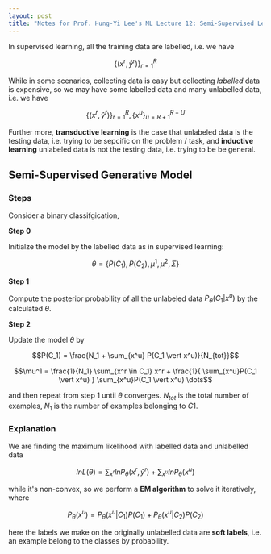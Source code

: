 ```yaml
---
layout: post
title: "Notes for Prof. Hung-Yi Lee's ML Lecture 12: Semi-Supervised Learning"
---
```


In supervised learning, all the training data are labelled, i.e. we have

$$\{(x^r, \hat{y}^r)\}^{R}_{r=1}$$

While in some scenarios, collecting data is easy but collecting *labelled* data is expensive, so we may have some labelled data and many unlabelled data, i.e. we have

$$\{(x^r, \hat{y}^r)\}^{R}_{r=1}, \{ x^u \}^{R+U}_{u=R+1}$$

Further more, **transductive learning** is the case that unlabeled data is the testing data, i.e. trying to be sepcific on the problem / task, and **inductive learning** unlabeled data is not the testing data, i.e. trying to be be general.

## Semi-Supervised Generative Model

### Steps

Consider a binary classifgication,

**Step 0**

Initialze the model by the labelled data as in supervised learning:

$$\theta = \{  P(C_1), P(C_2), \mu^1, \mu^2, \Sigma \} $$

**Step 1**

Compute the posterior probability of all the unlabeled data $P_{\theta}(C_1 \vert x^u)$ by the calculated $\theta$.

**Step 2**

Update the model $\theta$ by

$$P(C_1) = \frac{N_1 + \sum_{x^u} P(C_1 \vert x^u)}{N_{tot}}$$

$$\mu^1 = \frac{1}{N_1} \sum_{x^r \in C_1} x^r + \frac{1}{ \sum_{x^u}P(C_1 \vert x^u) } \sum_{x^u}P(C_1 \vert x^u) \dots$$

and then repeat from step 1 until $\theta$ converges. $N_{tot}$ is the total number of examples, $N_1$ is the number of examples belonging to $C1$.

### Explanation

We are finding the maximum likelihood with labelled data and unlabelled data

$$ lnL(\theta) = \sum_{x^r} ln P_{\theta}(x^r, \hat{y}^r) + \sum_{x^u} lnP_{\theta}(x^u) $$

while it's non-convex, so we perform a **EM algorithm** to solve it iteratively, where

$$ P_{\theta}(x^u) = P_{\theta}(x^u \vert C_1)P(C_1) + P_{\theta}(x^u \vert C_2)P(C_2) $$

here the labels we make on the originally unlabelled data are **soft labels**, i.e. an example belong to the classes by probability.
